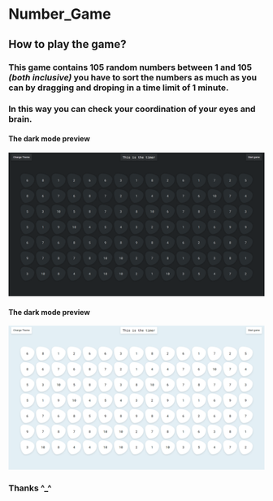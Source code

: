 # Number_Game

## How to play the game?

### This game contains 105 random numbers between 1 and 105 **_(both inclusive)_** you have to sort the numbers as much as you can by dragging and droping in a time limit of 1 minute.

### In this way you can check your coordination of your eyes and brain.

#### The dark mode preview

![dark](https://github.com/Abhishekkumar2021/Number_Game/blob/main/assets/Dark_Mode.png)

#### The dark mode preview

![light](https://github.com/Abhishekkumar2021/Number_Game/blob/3c905d52aed27442468ad00c6a9db9ff98407ca1/assets/Light%20_Mode.png)

### Thanks ^\_^
